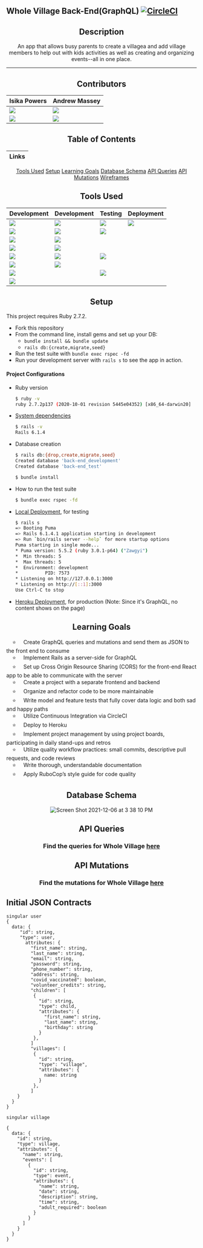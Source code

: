 ## Whole Village Back-End(GraphQL)    [![CircleCI](https://circleci.com/gh/Whole-Village/back_end/tree/main.svg?style=shield)](https://circleci.com/gh/Whole-Village/back_end/tree/main)

<div align="center">

<!-- # [Description][description]
[Contributors][contributors-url]
<!-- [![Issues][issues-shield]][issues-url]
[![Stargazers][stars-shield]][stars-url]
[![Forks][forks-shield]][forks-url] -->
<!-- ![Build Badge][build-badge] -->

## Description 
  
An app that allows busy parents to create a villagea and add village members to help out with kids activities as well as creating and organizing events--all in one place.

---

## Contributors

Isika Powers | Andrew Massey
|--- |--- |
|[<img src="https://img.shields.io/badge/GitHub-181717.svg?&style=flaste&logo=github&logoColor=white" />](https://github.com/isikapowers)|[<img src="https://img.shields.io/badge/GitHub-181717.svg?&style=flaste&logo=github&logoColor=white" />](https://github.com/acmassey3698)|
|[<img src= "https://img.shields.io/badge/in-LinkedIn-blue" />](https://www.linkedin.com/in/isika/)|[<img src= "https://img.shields.io/badge/in-LinkedIn-blue" />](https://www.linkedin.com/in/andrew-massey3698/)


## Table of Contents
|Links
|--- |
[Tools Used](#tools-used)
[Setup](#setup)
[Learning Goals](#learning-goals)
[Database Schema](#database-schema)
[API Queries](#api-queries)
[API Mutations](#api-mutations) 
[Wireframes](#wireframes)


## Tools Used

|Development|Development|Testing|Deployment
|--- |--- |--- |--- |
|[<img src="https://img.shields.io/badge/Ruby-CC0000.svg?&style=flaste&logo=ruby&logoColor=white" />](https://www.ruby-lang.org/en/downloads/)|[<img src="https://img.shields.io/badge/Git-F05032.svg?&style=flaste&logo=git&logoColor=white" />](https://git-scm.com/book/en/v2/Getting-Started-First-Time-Git-Setup)|[ <img src="https://img.shields.io/badge/rspec-b81818.svg?&style=flaste&logo=rubygems&logoColor=white" />](https://github.com/rspec/rspec-rails)|[<img src="https://img.shields.io/badge/Heroku-430098.svg?&style=flaste&logo=heroku&logoColor=white" />](http://virtual-watch-party.herokuapp.com)|
|[ <img src="https://img.shields.io/badge/Ruby%20On%20Rails-b81818.svg?&style=flat&logo=rubyonrails&logoColor=white" />](https://rubygems.org/gems/rails/versions/6.1.4)|[<img src="https://img.shields.io/badge/GitHub-181717.svg?&style=flaste&logo=github&logoColor=white" />](https://desktop.github.com/)|[<img src= "https://img.shields.io/badge/ci-circleCI-blue"/>](https://circleci.com/)|
|[<img src="https://img.shields.io/badge/pry-b81818.svg?&style=flaste&logo=rubygems&logoColor=white" />](https://rubygems.org/gems/pry/versions/0.10.3)|[<img src="https://img.shields.io/badge/webmock-b81818.svg?&style=flaste&logo=rubygems&logoColor=white" />](https://github.com/bblimke/webmock)
|[<img src="https://img.shields.io/badge/sql-postgreSQL-green"/>](https://www.postgresql.org/)|[<img src="https://img.shields.io/badge/-VCR-lightgrey"/>](https://github.com/vcr/vcr)
|[<img src="https://img.shields.io/badge/-Postico-yellowgreen"/>](https://eggerapps.at/postico/)|[<img src="https://img.shields.io/badge/rubocop-b81818.svg?&style=flaste&logo=rubygems&logoColor=white" />](https://rubygems.org/gems/rubocop/versions/0.39.0)|[<img src="https://img.shields.io/badge/-FactoryBot-green"/>](https://github.com/thoughtbot/factory_bot)
|[<img src="https://img.shields.io/badge/Atom-66595C.svg?&style=flaste&logo=atom&logoColor=white" />](https://atom.io/)|[<img src="https://img.shields.io/badge/-Faker-blue"/>](https://github.com/faker-ruby/faker)
|[<img src="https://img.shields.io/badge/faraday-b81818.svg?&style=flaste&logo=rubygems&logoColor=white" />](https://github.com/lostisland/faraday)||[<img src="https://img.shields.io/badge/simplecov-b81818.svg?&style=flaste&logo=rubygems&logoColor=white" />](https://rubygems.org/gems/simplecov/versions/0.12.0)|
|[<img src="https://img.shields.io/badge/Postman-FF6E4F.svg?&style=flat&logo=postman&logoColor=white" />](https://www.postman.com/product/rest-client/)|

</div>

<div align="center">

## Setup

</div>


  This project requires Ruby 2.7.2.

  * Fork this repository
  * From the command line, install gems and set up your DB:
      * `bundle install && bundle update`
      * `rails db:{create,migrate,seed}`
  * Run the test suite with `bundle exec rspec -fd`
  * Run your development server with `rails s` to see the app in action.

#### Project Configurations

  * Ruby version
      ```bash
      $ ruby -v
      ruby 2.7.2p137 (2020-10-01 revision 5445e04352) [x86_64-darwin20]
      ```

  * [System dependencies](https://github.com/Whole-Village/back_end/blob/main/Gemfile)
      ```bash
      $ rails -v
      Rails 6.1.4
      ```

  * Database creation
      ```bash
      $ rails db:{drop,create,migrate,seed}
      Created database 'back-end_development'
      Created database 'back-end_test'
      ```

      ```bash
      $ bundle install
      ```

  * How to run the test suite
      ```bash
      $ bundle exec rspec -fd
      ```

  * [Local Deployment](http://localhost:3000), for testing
      ```bash
      $ rails s
      => Booting Puma
      => Rails 6.1.4.1 application starting in development 
      => Run `bin/rails server --help` for more startup options
      Puma starting in single mode...
      * Puma version: 5.5.2 (ruby 3.0.1-p64) ("Zawgyi")
      *  Min threads: 5
      *  Max threads: 5
      *  Environment: development
      *          PID: 7573
      * Listening on http://127.0.0.1:3000
      * Listening on http://[::1]:3000
      Use Ctrl-C to stop
      ```

  * [Heroku Deployment](https://whole-village-be.herokuapp.com/), for production (Note: Since it's GraphQL, no content shows on the page)


<div align="center">

## Learning Goals

</div>


&nbsp; &nbsp; ⭐ &nbsp; &nbsp; Create GraphQL queries and mutations and send them as JSON to the front end to consume<br>
&nbsp; &nbsp; ⭐ &nbsp; &nbsp; Implement Rails as a server-side for GraphQL<br>
&nbsp; &nbsp; ⭐ &nbsp; &nbsp; Set up Cross Origin Resource Sharing (CORS) for the front-end React app to be able to communicate with the server<br>
&nbsp; &nbsp; ⭐ &nbsp; &nbsp; Create a project with a separate frontend and backend<br>
&nbsp; &nbsp; ⭐ &nbsp; &nbsp; Organize and refactor code to be more maintainable<br>
&nbsp; &nbsp; ⭐ &nbsp; &nbsp; Write model and feature tests that fully cover data logic and both sad and happy paths<br>
&nbsp; &nbsp; ⭐ &nbsp; &nbsp; Utilize Continuous Integration via CircleCI<br>
&nbsp; &nbsp; ⭐ &nbsp; &nbsp; Deploy to Heroku<br>
&nbsp; &nbsp; ⭐ &nbsp; &nbsp; Implement project management by using project boards, participating in daily stand-ups and retros<br>
&nbsp; &nbsp; ⭐ &nbsp; &nbsp; Utilize quality workflow practices: small commits, descriptive pull requests, and code reviews<br>
&nbsp; &nbsp; ⭐ &nbsp; &nbsp; Write thorough, understandable documentation<br>
&nbsp; &nbsp; ⭐ &nbsp; &nbsp; Apply RuboCop’s style guide for code quality<br>

<div align="center">

## Database Schema
![Screen Shot 2021-12-06 at 3 38 10 PM](https://user-images.githubusercontent.com/75844153/144918858-dcb64929-7f83-4022-b247-edcaf25240f3.png)

## API Queries
### Find the queries for Whole Village [here](https://github.com/Whole-Village/back_end/wiki/Queries)
  
## API Mutations
### Find the mutations for Whole Village [here](https://github.com/Whole-Village/back_end/wiki/Mutations)
  
</div>

<!-- MARKDOWN LINKS & IMAGES -->

<!-- [contributors-shield]: https://img.shields.io/github/contributors/Whole-Village/back-end.svg?style=flat-square
[contributors-url]: https://github.com/Whole-Village/back-end/graphs/contributors
[forks-shield]: https://img.shields.io/github/forks/Whole-Village/back-end.svg?style=flat-square
[forks-url]: https://github.com/Whole-Village/back-end/network/members
[stars-shield]: https://img.shields.io/github/stars/Whole-Village/back-end.svg?style=flat-square
[stars-url]: https://github.com/Whole-Village/back-end/stargazers
[issues-shield]: https://img.shields.io/github/issues/Whole-Village/back-end.svg?style=flat-square
[issues-url]: https://github.com/Whole-Village/back-end/issues
[build-badge]: https://img.shields.io/circleci/build/github/Whole-Village/back-end?style=flat-square -->


## Initial JSON Contracts

```
singular user
{
  data: {
     "id": string,
     "type": user,
       attributes: {
         "first_name": string,
         "last_name": string,
         "email": string,
         "password": string,
         "phone_number": string,
         "address": string,
         "covid_vaccinated": boolean,
         "volunteer_credits": string, 
         "children": [
          {
            "id": string,
            "type": child,
            "attributes": {
              "first_name": string,
              "last_name": string,
              "birthday": string
            }
          },
         ]
         "villages": [
          {
            "id": string,
            "type": "village",
            "attributes": {
              name: string
            }
          },
         ]
    }
  }
}

singular village

{
  data: {
    "id": string,
    "type": village,
    "attributes": {
      "name": string,
      "events": [
        {
          "id": string,
          "type": event,
          "attributes": {
            "name": string,
            "date": string,
            "description": string,
            "time": string,
            "adult_required": boolean 
          }
        }
      ]    
    }    
  }
}
```
